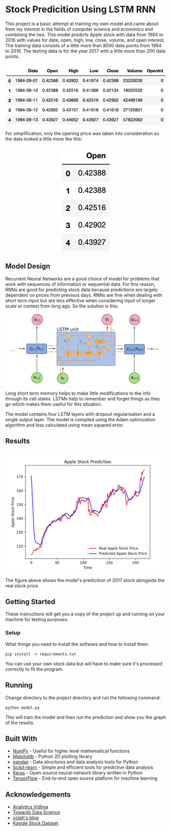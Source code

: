 # Stock Predicition Using LSTM RNN

This project is a basic attempt at training my own model and came about from my interest in the fields of computer science and economics and combining the two. This model predicts Apple stock with data from 1984 to 2016 with values for date, open, high, low, close, volume, and open interest. The training data consists of a little more than 8000 data points from 1984 to 2016. The testing data is for the year 2017 with a little more than 200 data points.

![Training Data Head](training_data_head.png)

For simplification, only the opening price was taken into consideration so the data looked a little more like this:

<p align="center">
  <img width="162" height="330" src="formatted_training_data_head.png">
</p>

## Model Design

Recurrent Neural Networks are a good choice of model for problems that work with sequences of information or sequential data. For this reason, RNNs are good for predicting stock data because predictions are largely dependent on prices from previous days. RNNs are fine when dealing with short term input but are less effective when considering input of longer scale or context from long ago. So the solution is this:

![LSTM RNN](Long_Short-Term_Memory.svg)

Long short term memory helps to make little modifications to the info through its cell states. LSTMs help to remember and forget things as they go which makes them useful for this situation. 

The model contains four LSTM layers with dropout regularisation and a single output layer. The model is compiled using the Adam optimization algorithm and loss calculated using mean squared error.

## Results

![Results](Figure_1.png)

The figure above shows the model's predicition of 2017 stock alongside the real stock price.

## Getting Started

These instructions will get you a copy of the project up and running on your machine for testing purposes.

### Setup

What things you need to install the software and how to install them.

```
pip install -r requirements.txt
```

You can use your own stock data but will have to make sure it's processed correctly to fit the program.

## Running

Change directory to the project directory and run the following command:

```
python model.py
```

This will train the model and then run the prediction and show you the graph of the results.

## Built With

* [NumPy](https://numpy.org/) - Useful for higher level mathematical functions
* [Matplotlib](https://matplotlib.org/) - Python 2D plotting library
* [pandas](https://pandas.pydata.org/) - Data structures and data analysis tools for Python
* [Scikit-learn](https://scikit-learn.org/stable/) - Simple and efficient tools for predictive data analysis
* [Keras](https://keras.io/) - Open-source neural-network library written in Python
* [TensorFlow](https://www.tensorflow.org/) - End-to-end open source platform for machine learning

## Acknowledgements
* [Analytics Vidhya](https://www.analyticsvidhya.com/blog/2017/12/fundamentals-of-deep-learning-introduction-to-lstm/)
* [Towards Data Science](https://towardsdatascience.com/illustrated-guide-to-recurrent-neural-networks-79e5eb8049c9)
* [colah's blog](https://colah.github.io/posts/2015-08-Understanding-LSTMs/)
* [Kaggle Stock Dataset](https://www.kaggle.com/borismarjanovic/price-volume-data-for-all-us-stocks-etfs)

